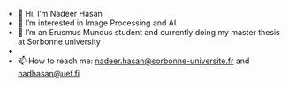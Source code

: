 - 👋 Hi, I’m Nadeer Hasan
- 👀 I’m interested in Image Processing and AI
- 🌱 I’m an Erusmus Mundus student and currently doing my master thesis at Sorbonne university 
- 
- 📫 How to reach me: nadeer.hasan@sorbonne-universite.fr and nadhasan@uef.fi

<!---
nadeerhasan99/nadeerhasan99 is a ✨ special ✨ repository because its `README.md` (this file) appears on your GitHub profile.
You can click the Preview link to take a look at your changes.
--->
